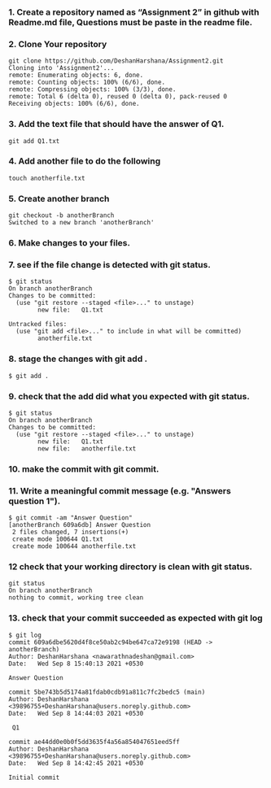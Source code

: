 ### 1. Create a repository named as “Assignment 2” in github with Readme.md file, Questions must be paste in the readme file.

### 2. Clone Your repository 
    git clone https://github.com/DeshanHarshana/Assignment2.git
    Cloning into 'Assignment2'...
    remote: Enumerating objects: 6, done.
    remote: Counting objects: 100% (6/6), done.
    remote: Compressing objects: 100% (3/3), done.
    remote: Total 6 (delta 0), reused 0 (delta 0), pack-reused 0
    Receiving objects: 100% (6/6), done.
    
 ### 3. Add the text file that should have the answer of Q1.
    git add Q1.txt
         
 ### 4. Add another file to do the following
    touch anotherfile.txt
         
 ### 5. Create another branch
    git checkout -b anotherBranch
    Switched to a new branch 'anotherBranch'
    
### 6. Make changes to your files.
### 7. see if the file change is detected with git status.

    $ git status
    On branch anotherBranch
    Changes to be committed:
      (use "git restore --staged <file>..." to unstage)
            new file:   Q1.txt

    Untracked files:
      (use "git add <file>..." to include in what will be committed)
            anotherfile.txt
            
 ### 8. stage the changes with git add .
 
    $ git add .

### 9. check that the add did what you expected with git status.
    $ git status
    On branch anotherBranch
    Changes to be committed:
      (use "git restore --staged <file>..." to unstage)
            new file:   Q1.txt
            new file:   anotherfile.txt

### 10. make the commit with git commit.
### 11. Write a meaningful commit message (e.g. "Answers question 1").

    $ git commit -am "Answer Question"
    [anotherBranch 609a6db] Answer Question
     2 files changed, 7 insertions(+)
     create mode 100644 Q1.txt
     create mode 100644 anotherfile.txt
     
### 12 check that your working directory is clean with git status.
    git status
    On branch anotherBranch
    nothing to commit, working tree clean

### 13. check that your commit succeeded as expected with git log
    $ git log
    commit 609a6dbe5620d4f8ce50ab2c94be647ca72e9198 (HEAD -> anotherBranch)
    Author: DeshanHarshana <nawarathnadeshan@gmail.com>
    Date:   Wed Sep 8 15:40:13 2021 +0530

    Answer Question

    commit 5be743b5d5174a81fdab0cdb91a811c7fc2bedc5 (main)
    Author: DeshanHarshana <39896755+DeshanHarshana@users.noreply.github.com>
    Date:   Wed Sep 8 14:44:03 2021 +0530

     Q1

    commit ae44dd0e0b0f5dd3635f4a56a854047651eed5ff
    Author: DeshanHarshana <39896755+DeshanHarshana@users.noreply.github.com>
    Date:   Wed Sep 8 14:42:45 2021 +0530

    Initial commit

